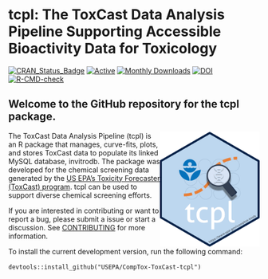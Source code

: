 
<!-- README.md is generated from README.Rmd. Please edit that file -->

# tcpl: The ToxCast Data Analysis Pipeline Supporting Accessible Bioactivity Data for Toxicology

<!-- badges: start -->

[![CRAN_Status_Badge](https://www.r-pkg.org/badges/version/tcpl)](https://cran.r-project.org/package=tcpl)
[![Active](http://img.shields.io/badge/Status-Active-green.svg)](https://cran.r-project.org/package=tcpl)
[![Monthly
Downloads](https://cranlogs.r-pkg.org/badges/last-month/tcpl?color=7BAFD4)](https://cranlogs.r-pkg.org/badges/last-month/tcpl?color=7BAFD4)
[![DOI](https://zenodo.org/badge/doi/%2010.32614/CRAN.package.tcpl.svg)](http://dx.doi.org/10.32614/CRAN.package.tcpl)
[![R-CMD-check](https://github.com/USEPA/CompTox-ToxCast-tcpl/actions/workflows/R-CMD-check.yaml/badge.svg)](https://github.com/USEPA/CompTox-ToxCast-tcpl/actions/workflows/R-CMD-check.yaml)
<!-- badges: end -->

## Welcome to the GitHub repository for the tcpl package.

<a href="https://cran.r-project.org/package=tcpl"><img src="vignettes/img/tcpl_hex.png" width="200" align="right" /></a>

The ToxCast Data Analysis Pipeline (tcpl) is an R package that manages,
curve-fits, plots, and stores ToxCast data to populate its linked MySQL
database, invitrodb. The package was developed for the chemical
screening data generated by the [US EPA’s Toxicity Forecaster (ToxCast)
program](https://www.epa.gov/comptox-tools/toxicity-forecasting-toxcast).
tcpl can be used to support diverse chemical screening efforts.

If you are interested in contributing or want to report a bug, please
submit a issue or start a discussion. See
[CONTRIBUTING](https://github.com/USEPA/CompTox-ToxCast-tcpl/blob/dev/CONTRIBUTING.md)
for more information.

To install the current development version, run the following command:

    devtools::install_github("USEPA/CompTox-ToxCast-tcpl")
